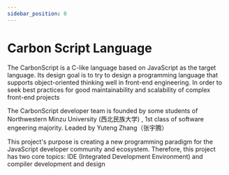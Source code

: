 ```yaml
---
sidebar_position: 0
---
```


# Carbon Script Language

The CarbonScript is a C-like language based on JavaScript as the target language. Its design goal is to try to design a programming language that supports object-oriented thinking well in front-end engineering. In order to seek best practices for good maintainability and scalability of complex front-end projects

The CarbonScript developer team is founded by some students of Northwestern Minzu University (西北民族大学) , 1st class of software engeering majority. Leaded by Yuteng Zhang（张宇腾）

This project's purpose is creating a new programming paradigm for the JavaScript developer community and ecosystem. Therefore, this project has two core topics: IDE (Integrated Development Environment) and compiler development and design

